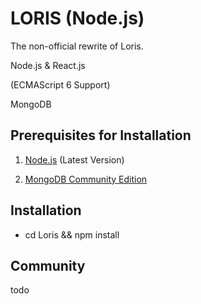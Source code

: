 # LORIS (Node.js)

The non-official rewrite of Loris.

Node.js & React.js

(ECMAScript 6 Support)

MongoDB

## Prerequisites for Installation

1. [Node.js](https://nodejs.org/en/) (Latest Version)

2. [MongoDB Community Edition](https://www.mongodb.com)

## Installation

* cd Loris && npm install

## Community

todo